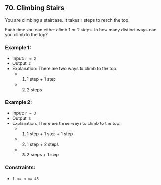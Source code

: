 ## 70. Climbing Stairs

You are climbing a staircase. It takes `n` steps to reach the top.

Each time you can either climb 1 or 2 steps. In how many distinct ways can you climb to the top?

### Example 1:

- Input: `n = 2`
- Output: `2`
- Explanation: There are two ways to climb to the top.
  - 1. 1 step + 1 step
  - 2. 2 steps

### Example 2:

- Input: `n = 3`
- Output: `3`
- Explanation: There are three ways to climb to the top.
  - 1. 1 step + 1 step + 1 step
  - 2. 1 step + 2 steps
  - 3. 2 steps + 1 step

### Constraints:
- `1 <= n <= 45`
